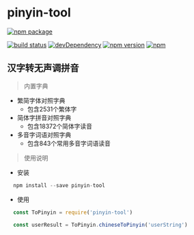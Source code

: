 # pinyin-tool
[![npm package](https://nodei.co/npm/pinyin-tool.png?downloads=true&downloadRank=true&stars=true)](https://nodei.co/npm/pinyin-tool/)

[![build status](https://travis-ci.org/maqing01/pinyin-tool.svg?branch=master)](https://travis-ci.org/maqing01/pinyin-tool)
[![devDependency](https://img.shields.io/david/dev/maqing01/pinyin-tool.svg)](https://nodei.co/npm/pinyin-tool/)
[![npm version](https://img.shields.io/npm/v/pinyin-tool.svg)](https://nodei.co/npm/pinyin-tool/)
[![npm](https://img.shields.io/npm/l/pinyin-tool.svg)](https://nodei.co/npm/pinyin-tool/)

## 汉字转无声调拼音

> 内置字典  

* 繁简字体对照字典
  * 包含2531个繁体字
* 简体字拼音对照字典
  * 包含18372个简体字读音
* 多音字词语对照字典
  * 包含843个常用多音字词语读音

> 使用说明

* 安装
```js
  npm install --save pinyin-tool
```

* 使用

```js
  const ToPinyin = require('pinyin-tool')

  const userResult = ToPinyin.chineseToPinyin('userString')
```
 
